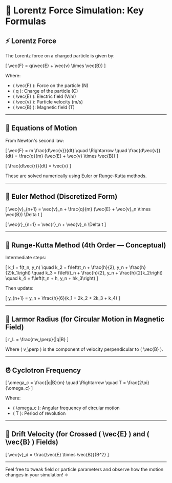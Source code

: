 # 📘 Lorentz Force Simulation: Key Formulas

## ⚡ Lorentz Force

The Lorentz force on a charged particle is given by:

\[
\vec{F} = q(\vec{E} + \vec{v} \times \vec{B})
\]

Where:
- \( \vec{F} \): Force on the particle (N)
- \( q \): Charge of the particle (C)
- \( \vec{E} \): Electric field (V/m)
- \( \vec{v} \): Particle velocity (m/s)
- \( \vec{B} \): Magnetic field (T)

---

## 🧮 Equations of Motion

From Newton's second law:

\[
\vec{F} = m \frac{d\vec{v}}{dt}
\quad \Rightarrow \quad 
\frac{d\vec{v}}{dt} = \frac{q}{m} (\vec{E} + \vec{v} \times \vec{B})
\]

\[
\frac{d\vec{r}}{dt} = \vec{v}
\]

These are solved numerically using Euler or Runge-Kutta methods.

---

## 🔄 Euler Method (Discretized Form)

\[
\vec{v}_{n+1} = \vec{v}_n + \frac{q}{m} (\vec{E} + \vec{v}_n \times \vec{B}) \Delta t
\]

\[
\vec{r}_{n+1} = \vec{r}_n + \vec{v}_n \Delta t
\]

---

## 🔁 Runge-Kutta Method (4th Order — Conceptual)

Intermediate steps:

\[
k_1 = f(t_n, y_n)
\quad k_2 = f\left(t_n + \frac{h}{2}, y_n + \frac{h}{2}k_1\right)
\quad k_3 = f\left(t_n + \frac{h}{2}, y_n + \frac{h}{2}k_2\right)
\quad k_4 = f\left(t_n + h, y_n + hk_3\right)
\]

Then update:

\[
y_{n+1} = y_n + \frac{h}{6}(k_1 + 2k_2 + 2k_3 + k_4)
\]

---

## 🔁 Larmor Radius (for Circular Motion in Magnetic Field)

\[
r_L = \frac{mv_\perp}{|q|B}
\]

Where \( v_\perp \) is the component of velocity perpendicular to \( \vec{B} \).

---

## ⏰ Cyclotron Frequency

\[
\omega_c = \frac{|q|B}{m}
\quad \Rightarrow \quad 
T = \frac{2\pi}{\omega_c}
\]

Where:
- \( \omega_c \): Angular frequency of circular motion
- \( T \): Period of revolution

---

## 📐 Drift Velocity (for Crossed \( \vec{E} \) and \( \vec{B} \) Fields)

\[
\vec{v}_d = \frac{\vec{E} \times \vec{B}}{B^2}
\]

---

Feel free to tweak field or particle parameters and observe how the motion changes in your simulation! ⚛️
